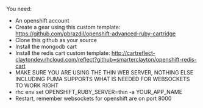You need:
  * An openshift account
  * Create a gear using this custom template: https://github.com/pbrazdil/openshift-advanced-ruby-cartridge
  * Clone this github as your source
  * Install the mongodb cart
  * Install the redis cart custom template: http://cartreflect-claytondev.rhcloud.com/reflect?github=smarterclayton/openshift-redis-cart
  * MAKE SURE YOU ARE USING THE THIN WEB SERVER, NOTHING ELSE INCLUDING PUMA SUPPORTS WHAT IS NEEDED FOR WEBSOCKETS TO WORK RIGHT
  * rhc env set OPENSHIFT_RUBY_SERVER=thin -a YOUR_APP_NAME
  * Restart, remember websockets for openshift are on port 8000

